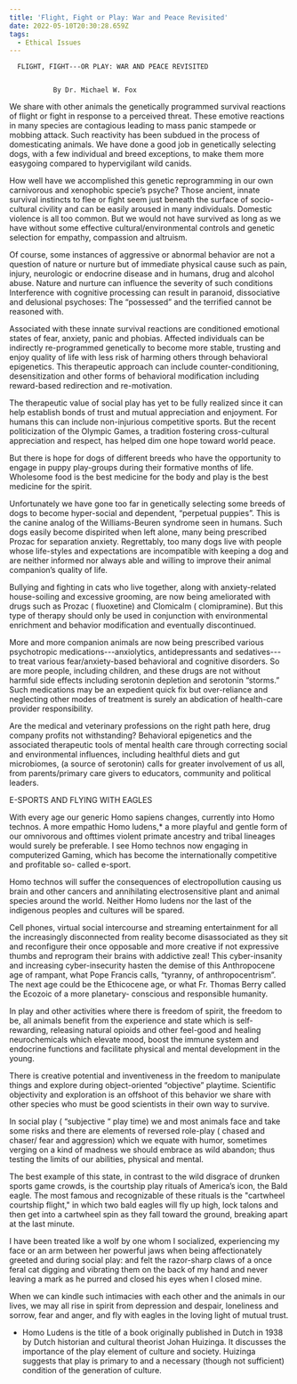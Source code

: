 ```yaml
---
title: 'Flight, Fight or Play: War and Peace Revisited'
date: 2022-05-10T20:30:28.659Z
tags:
  - Ethical Issues
---
```

      FLIGHT, FIGHT---OR PLAY: WAR AND PEACE REVISITED


               By Dr. Michael W. Fox 
We share with other animals the genetically programmed survival reactions of flight or fight in response to a perceived threat. These emotive reactions in many species are contagious leading to mass panic stampede or mobbing attack. Such reactivity has been subdued in the process of domesticating animals. We have done a good job in genetically selecting dogs, with a few individual and breed exceptions, to make them more easygoing compared to hypervigilant wild canids. 


How well have we accomplished this genetic reprogramming in our own carnivorous and xenophobic specie’s psyche? Those ancient, innate survival instincts to flee or fight seem just beneath the surface of socio-cultural civility and can be easily aroused in many individuals. Domestic violence is all too common. But we would not have survived as long as we have without some effective cultural/environmental controls and genetic selection for empathy, compassion and altruism.


Of course, some instances of aggressive or abnormal behavior are not a question of nature or nurture but of immediate physical cause such as pain, injury, neurologic or endocrine disease and in humans, drug and alcohol abuse. Nature and nurture can influence the severity of such conditions  Interference with cognitive processing can result in paranoid, dissociative and delusional psychoses: The “possessed” and the terrified cannot be reasoned with.


Associated with these innate survival reactions are conditioned emotional states of fear, anxiety, panic and phobias. Affected individuals can be indirectly re-programmed genetically to become more stable, trusting and enjoy quality of life with less risk of harming others through behavioral epigenetics. This therapeutic approach can include counter-conditioning, desensitization and other forms of behavioral modification including reward-based redirection and re-motivation. 


The therapeutic value of social play has yet to be fully realized since it can help establish bonds of trust and mutual appreciation and enjoyment. For humans this can include non-injurious competitive sports. But the recent politicization of the Olympic Games, a tradition fostering cross-cultural appreciation and respect, has helped dim one hope toward world peace.


But there is hope for dogs of different breeds who have the opportunity to engage in puppy play-groups during their formative months of life. Wholesome food is the best medicine for the body and play is the best medicine for the spirit.


Unfortunately we have gone too far in genetically selecting some breeds of dogs to become hyper-social and dependent, “perpetual puppies”. This is the canine analog of the Williams-Beuren syndrome seen in humans. Such dogs easily become dispirited when left alone, many being prescribed Prozac for separation anxiety. Regrettably, too many dogs live with people whose life-styles and expectations are incompatible with keeping a dog and are neither informed nor always able and willing to improve their animal companion’s quality of life.


Bullying and fighting in cats who live together, along with anxiety-related house-soiling and excessive grooming, are now being ameliorated with drugs such as Prozac ( fluoxetine)  and Clomicalm ( clomipramine).  But this type of therapy should only be used in conjunction with environmental enrichment and behavior modification and eventually discontinued.


More and more companion animals are now being prescribed various psychotropic medications---anxiolytics, antidepressants and sedatives--- to treat various fear/anxiety-based behavioral and cognitive disorders. So are more people, including children, and these drugs are not without harmful side effects including serotonin depletion and serotonin “storms.” Such medications may be an expedient quick fix but over-reliance and neglecting other modes of treatment is surely an abdication of health-care provider responsibility.


Are the medical and veterinary professions on the right path here, drug company profits not withstanding? Behavioral epigenetics and the associated therapeutic tools of mental health care through correcting social and environmental influences, including healthful diets and gut microbiomes, (a source of serotonin) calls for greater involvement of us all, from parents/primary care givers to educators, community and political leaders.

E-SPORTS AND FLYING WITH EAGLES

With every age our generic Homo sapiens changes, currently into Homo technos. A more empathic Homo ludens,* a more playful and gentle form of our omnivorous and ofttimes violent primate ancestry and tribal lineages would surely be preferable. I see Homo technos now engaging in computerized Gaming, which has become the internationally competitive and profitable so- called e-sport.

Homo technos will suffer the consequences of electropollution causing us brain and other cancers and annihilating electrosensitive plant and animal species around the world. Neither Homo ludens nor the last of the indigenous peoples and cultures will be spared.

 Cell phones, virtual social intercourse and streaming entertainment for all the increasingly disconnected from reality become disassociated as they sit and reconfigure their once opposable and more creative if not expressive thumbs and reprogram their brains with addictive zeal! This cyber-insanity and increasing cyber-insecurity hasten the demise of this Anthropocene age of rampant, what Pope Francis calls, “tyranny, of anthropocentrism”. The next age could be the Ethicocene age, or what Fr. Thomas Berry called the Ecozoic of a more planetary- conscious and responsible humanity.


In play and other activities where there is freedom of spirit, the freedom to be, all animals benefit from the experience and state which is self-rewarding, releasing natural opioids and other feel-good and healing neurochemicals which elevate mood, boost the immune system and endocrine functions and facilitate physical and mental development in the young.


There is creative potential and inventiveness in the freedom to manipulate things and explore during object-oriented “objective” playtime. Scientific objectivity and exploration is an offshoot of this behavior we share with other species who must be good scientists in their own way to survive.


 In social play ( “subjective “ play time) we and most animals face and take some risks and there are elements of reversed role-play ( chased and chaser/ fear and aggression) which we equate with humor, sometimes verging on a kind of madness we should embrace as wild abandon; thus testing the limits of our abilities, physical and mental. 


The best example of this state, in contrast to the wild disgrace of drunken sports game crowds, is the courtship play rituals of America’s icon, the Bald eagle. The most famous and recognizable of these rituals is the "cartwheel courtship flight," in which two bald eagles will fly up high, lock talons and then get into a cartwheel spin as they fall toward the ground, breaking apart at the last minute. 


I have been treated like a wolf by one whom I socialized, experiencing my face or an arm between her powerful jaws when being affectionately greeted and during social play: and felt the razor-sharp claws of a once feral cat digging and vibrating them on the back of my hand and never leaving a mark as he purred and closed his eyes when I closed mine.


When we can kindle such intimacies with each other and the animals in our lives, we may all rise in spirit from depression and despair, loneliness and sorrow, fear and anger, and fly with eagles in the loving light of mutual trust. 
* Homo Ludens is the title of a book originally published in Dutch in 1938 by Dutch historian and cultural theorist Johan Huizinga. It discusses the importance of the play element of culture and society. Huizinga suggests that play is primary to and a necessary (though not sufficient) condition of the generation of culture. 
